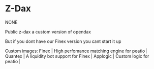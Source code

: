 # Z-Dax
NONE

Public z-dax a custom version of opendax

But if you dont have our Finex version you cant start it up

Custom images:
Finex | High perfomance matching engine for peatio |
Quantex | A liquidity bot support for Finex |
Applogic | Custom logic for peatio |
